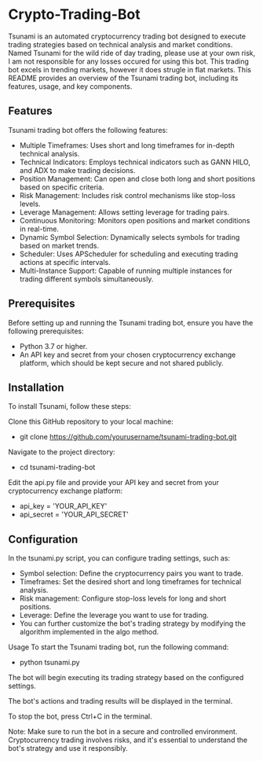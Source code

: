 # Crypto-Trading-Bot

Tsunami is an automated cryptocurrency trading bot designed to execute trading strategies based on technical analysis and market conditions. Named Tsunami for the wild ride of day trading, please use at your own risk, I am not responsible for any losses occured for using this bot. This trading bot excels in trending markets, however it does strugle in flat markets. This README provides an overview of the Tsunami trading bot, including its features, usage, and key components.

## Features
Tsunami trading bot offers the following features:

- Multiple Timeframes: Uses short and long timeframes for in-depth technical analysis.
- Technical Indicators: Employs technical indicators such as GANN HILO, and ADX to make trading decisions.
- Position Management: Can open and close both long and short positions based on specific criteria.
- Risk Management: Includes risk control mechanisms like stop-loss levels.
- Leverage Management: Allows setting leverage for trading pairs.
- Continuous Monitoring: Monitors open positions and market conditions in real-time.
- Dynamic Symbol Selection: Dynamically selects symbols for trading based on market trends.
- Scheduler: Uses APScheduler for scheduling and executing trading actions at specific intervals.
- Multi-Instance Support: Capable of running multiple instances for trading different symbols simultaneously.

## Prerequisites
Before setting up and running the Tsunami trading bot, ensure you have the following prerequisites:

- Python 3.7 or higher.
- An API key and secret from your chosen cryptocurrency exchange platform, which should be kept secure and not shared publicly.
  
## Installation
To install Tsunami, follow these steps:

Clone this GitHub repository to your local machine:

- git clone https://github.com/yourusername/tsunami-trading-bot.git

Navigate to the project directory:

- cd tsunami-trading-bot

Edit the api.py file and provide your API key and secret from your cryptocurrency exchange platform:

- api_key = 'YOUR_API_KEY'
- api_secret = 'YOUR_API_SECRET'

## Configuration
In the tsunami.py script, you can configure trading settings, such as:

- Symbol selection: Define the cryptocurrency pairs you want to trade.
- Timeframes: Set the desired short and long timeframes for technical analysis.
- Risk management: Configure stop-loss levels for long and short positions.
- Leverage: Define the leverage you want to use for trading.
- You can further customize the bot's trading strategy by modifying the algorithm implemented in the algo method.

Usage
To start the Tsunami trading bot, run the following command:

- python tsunami.py

The bot will begin executing its trading strategy based on the configured settings.

The bot's actions and trading results will be displayed in the terminal.

To stop the bot, press Ctrl+C in the terminal.

Note: Make sure to run the bot in a secure and controlled environment. Cryptocurrency trading involves risks, and it's essential to understand the bot's strategy and use it responsibly.

